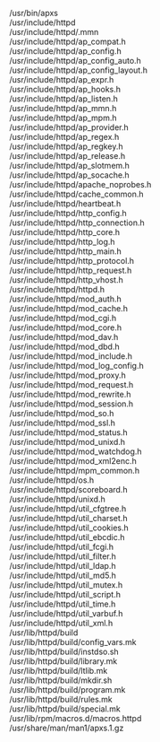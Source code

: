 /usr/bin/apxs  
/usr/include/httpd  
/usr/include/httpd/.mmn  
/usr/include/httpd/ap_compat.h  
/usr/include/httpd/ap_config.h  
/usr/include/httpd/ap_config_auto.h  
/usr/include/httpd/ap_config_layout.h  
/usr/include/httpd/ap_expr.h  
/usr/include/httpd/ap_hooks.h  
/usr/include/httpd/ap_listen.h  
/usr/include/httpd/ap_mmn.h  
/usr/include/httpd/ap_mpm.h  
/usr/include/httpd/ap_provider.h  
/usr/include/httpd/ap_regex.h  
/usr/include/httpd/ap_regkey.h  
/usr/include/httpd/ap_release.h  
/usr/include/httpd/ap_slotmem.h  
/usr/include/httpd/ap_socache.h  
/usr/include/httpd/apache_noprobes.h  
/usr/include/httpd/cache_common.h  
/usr/include/httpd/heartbeat.h  
/usr/include/httpd/http_config.h  
/usr/include/httpd/http_connection.h  
/usr/include/httpd/http_core.h  
/usr/include/httpd/http_log.h  
/usr/include/httpd/http_main.h  
/usr/include/httpd/http_protocol.h  
/usr/include/httpd/http_request.h  
/usr/include/httpd/http_vhost.h  
/usr/include/httpd/httpd.h  
/usr/include/httpd/mod_auth.h  
/usr/include/httpd/mod_cache.h  
/usr/include/httpd/mod_cgi.h  
/usr/include/httpd/mod_core.h  
/usr/include/httpd/mod_dav.h  
/usr/include/httpd/mod_dbd.h  
/usr/include/httpd/mod_include.h  
/usr/include/httpd/mod_log_config.h  
/usr/include/httpd/mod_proxy.h  
/usr/include/httpd/mod_request.h  
/usr/include/httpd/mod_rewrite.h  
/usr/include/httpd/mod_session.h  
/usr/include/httpd/mod_so.h  
/usr/include/httpd/mod_ssl.h  
/usr/include/httpd/mod_status.h  
/usr/include/httpd/mod_unixd.h  
/usr/include/httpd/mod_watchdog.h  
/usr/include/httpd/mod_xml2enc.h  
/usr/include/httpd/mpm_common.h  
/usr/include/httpd/os.h  
/usr/include/httpd/scoreboard.h  
/usr/include/httpd/unixd.h  
/usr/include/httpd/util_cfgtree.h  
/usr/include/httpd/util_charset.h  
/usr/include/httpd/util_cookies.h  
/usr/include/httpd/util_ebcdic.h  
/usr/include/httpd/util_fcgi.h  
/usr/include/httpd/util_filter.h  
/usr/include/httpd/util_ldap.h  
/usr/include/httpd/util_md5.h  
/usr/include/httpd/util_mutex.h  
/usr/include/httpd/util_script.h  
/usr/include/httpd/util_time.h  
/usr/include/httpd/util_varbuf.h  
/usr/include/httpd/util_xml.h  
/usr/lib/httpd/build  
/usr/lib/httpd/build/config_vars.mk  
/usr/lib/httpd/build/instdso.sh  
/usr/lib/httpd/build/library.mk  
/usr/lib/httpd/build/ltlib.mk  
/usr/lib/httpd/build/mkdir.sh  
/usr/lib/httpd/build/program.mk  
/usr/lib/httpd/build/rules.mk  
/usr/lib/httpd/build/special.mk  
/usr/lib/rpm/macros.d/macros.httpd  
/usr/share/man/man1/apxs.1.gz  
